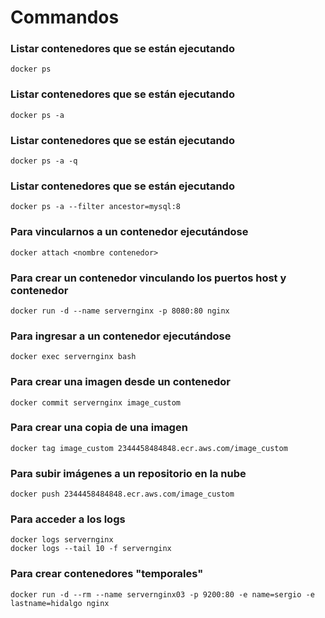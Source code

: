 # Commandos

### Listar contenedores que se están ejecutando

```
docker ps
```

### Listar contenedores que se están ejecutando

```
docker ps -a
```

### Listar contenedores que se están ejecutando

```
docker ps -a -q
```

### Listar contenedores que se están ejecutando

```
docker ps -a --filter ancestor=mysql:8
```

### Para vincularnos a un contenedor ejecutándose

```
docker attach <nombre contenedor>
```

### Para crear un contenedor vinculando los puertos host y contenedor

```
docker run -d --name servernginx -p 8080:80 nginx
```

### Para ingresar a un contenedor ejecutándose

```
docker exec servernginx bash
```

### Para crear una imagen desde un contenedor

```
docker commit servernginx image_custom
```

### Para crear una copia de una imagen

```
docker tag image_custom 2344458484848.ecr.aws.com/image_custom
```

### Para subir imágenes a un repositorio en la nube

```
docker push 2344458484848.ecr.aws.com/image_custom
```

### Para acceder a los logs

```
docker logs servernginx
docker logs --tail 10 -f servernginx
```

### Para crear contenedores "temporales"

```
docker run -d --rm --name servernginx03 -p 9200:80 -e name=sergio -e lastname=hidalgo nginx
```
